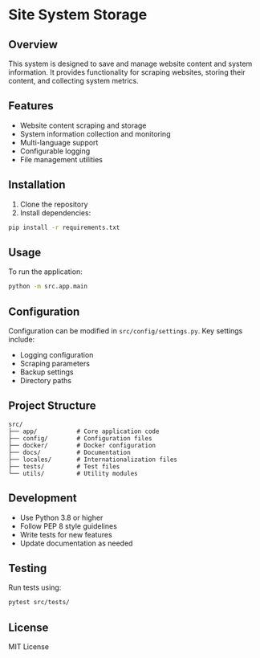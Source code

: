 # Site System Storage

## Overview
This system is designed to save and manage website content and system information. It provides functionality for scraping websites, storing their content, and collecting system metrics.

## Features
- Website content scraping and storage
- System information collection and monitoring
- Multi-language support
- Configurable logging
- File management utilities

## Installation
1. Clone the repository
2. Install dependencies:
```bash
pip install -r requirements.txt
```

## Usage
To run the application:
```bash
python -m src.app.main
```

## Configuration
Configuration can be modified in `src/config/settings.py`. Key settings include:
- Logging configuration
- Scraping parameters
- Backup settings
- Directory paths

## Project Structure
```
src/
├── app/           # Core application code
├── config/        # Configuration files
├── docker/        # Docker configuration
├── docs/          # Documentation
├── locales/       # Internationalization files
├── tests/         # Test files
└── utils/         # Utility modules
```

## Development
- Use Python 3.8 or higher
- Follow PEP 8 style guidelines
- Write tests for new features
- Update documentation as needed

## Testing
Run tests using:
```bash
pytest src/tests/
```

## License
MIT License

